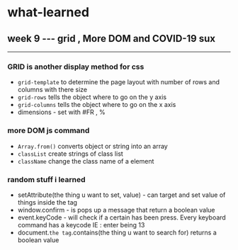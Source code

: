 # what-learned

## week 9 --- grid , More DOM and COVID-19 sux
___

### GRID is another display method for css
* `grid-template` to determine the page layout with number of rows and columns with there size
* `grid-rows` tells the object where to go on the y axis
* `grid-columns` tells the object where to go on the x axis
*  dimensions - set with #FR , % 
### more DOM js command
* `Array.from()` converts object or string into an array
* `classList` create strings of class list
* `className` change the class name of a element


### random stuff i learned
* setAttribute(the thing u want to set, value) - can target and set value of things inside the tag
* window.confirm - is pops up a message that return a boolean value
* event.keyCode - will check if a certain has been press. Every keyboard command has a keycode IE : enter being 13
* document.`the tag`.contains(the thing u want to search for) returns a boolean value
